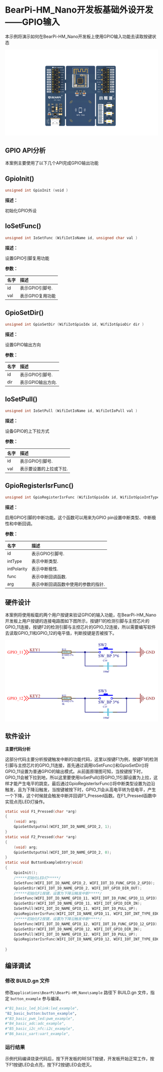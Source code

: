 # BearPi-HM_Nano开发板基础外设开发——GPIO输入
本示例将演示如何在BearPi-HM_Nano开发板上使用GPIO输入功能去读取按键状态

![BearPi-HM_Nano](../../../../../applications/BearPi/BearPi-HM_Nano/docs/figures/00_public/BearPi-HM_Nano.png)
## GPIO API分析
本案例主要使用了以下几个API完成GPIO输出功能
## GpioInit()
```c
unsigned int GpioInit (void )
```
 **描述：**

初始化GPIO外设
## IoSetFunc()
```c
unsigned int IoSetFunc (WifiIotIoName id, unsigned char val )
```
**描述：**

设置GPIO引脚复用功能

**参数：**

|名字|描述|
|:--|:------| 
| id | 表示GPIO引脚号.  |
| val | 表示GPIO复用功能 |

## GpioSetDir()
```c
unsigned int GpioSetDir (WifiIotGpioIdx id, WifiIotGpioDir dir )
```
**描述：**

设置GPIO输出方向

**参数：**

|名字|描述|
|:--|:------| 
| id | 表示GPIO引脚号.  |
| dir | 表示GPIO输出方向.  |


## IoSetPull()
```c
unsigned int IoSetPull (WifiIotIoName id, WifiIotIoPull val )
```
**描述：**

设备GPIO的上下拉方式

**参数：**

|名字|描述|
|:--|:------| 
| id | 表示GPIO引脚号.  |
| val | 表示要设置的上拉或下拉.  |


## GpioRegisterIsrFunc()
```c
unsigned int GpioRegisterIsrFunc (WifiIotGpioIdx id, WifiIotGpioIntType intType, WifiIotGpioIntPolarity intPolarity, GpioIsrCallbackFunc func, char * arg )
```
**描述：**

启用GPIO引脚的中断功能。这个函数可以用来为GPIO pin设置中断类型、中断极性和中断回调。

**参数：**

|名字|描述|
|:--|:------| 
| id | 表示GPIO引脚号.  |
| intType| 表示中断类型.  |
| intPolarity| 表示中断极性.  |
| func| 表示中断回调函数.  |
| arg| 表示中断回调函数中使用的参数的指针.  |


## 硬件设计
本案例将使用板载的两个用户按键来验证GPIO的输入功能，在BearPi-HM_Nano开发板上用户按键的连接电路图如下图所示，按键F1的检测引脚与主控芯片的GPIO_11连接，按键F2的检测引脚与主控芯片的GPIO_12连接，所以需要编写软件去读取GPIO_11和GPIO_12的电平值，判断按键是否被按下。

![](../../../../../applications/BearPi/BearPi-HM_Nano/docs/figures/B2_basic_button/按键电路.png "按键电路")

## 软件设计

**主要代码分析**

这部分代码主要分析按键触发中断的功能代码，这里以按键F1为例，按键F1的检测引脚与主控芯片的GPIO_11连接，首先通过调用IoSetFunc()和GpioSetDir()将GPIO_11设置为普通GPIO的输出模式。从前面原理图可知，当按键按下时，GPIO_11会被下拉到地，所以这里要使用IoSetPull()将GPIO_11引脚设置为上拉，这样才能产生电平的跳变。最后通过GpioRegisterIsrFunc()将中断类型设置为边沿触发，且为下降沿触发，当按键被按下时，GPIO_11会从高电平转为低电平，产生一个下降，这个时候就会触发中断并回调F1_Pressed函数。在F1_Pressed函数中实现点亮LED灯操作。
```c
static void F1_Pressed(char *arg)
{
    (void) arg;
    GpioSetOutputVal(WIFI_IOT_IO_NAME_GPIO_2, 1);
}
static void F2_Pressed(char *arg)
{
    (void) arg;
    GpioSetOutputVal(WIFI_IOT_IO_NAME_GPIO_2, 0);
}
static void ButtonExampleEntry(void)
{
    GpioInit();
    /*****初始化LED灯*****/
    IoSetFunc(WIFI_IOT_IO_NAME_GPIO_2, WIFI_IOT_IO_FUNC_GPIO_2_GPIO);
    GpioSetDir(WIFI_IOT_IO_NAME_GPIO_2, WIFI_IOT_GPIO_DIR_OUT);
    /*****初始化F1按键，设置为下降沿触发中断*****/
    IoSetFunc(WIFI_IOT_IO_NAME_GPIO_11, WIFI_IOT_IO_FUNC_GPIO_11_GPIO);
    GpioSetDir(WIFI_IOT_IO_NAME_GPIO_11, WIFI_IOT_GPIO_DIR_IN);
    IoSetPull(WIFI_IOT_IO_NAME_GPIO_11, WIFI_IOT_IO_PULL_UP);
    GpioRegisterIsrFunc(WIFI_IOT_IO_NAME_GPIO_11, WIFI_IOT_INT_TYPE_EDGE, WIFI_IOT_GPIO_EDGE_FALL_LEVEL_LOW,F1_Pressed, NULL);
    /*****初始化F2按键，设置为下降沿触发中断*****/
    IoSetFunc(WIFI_IOT_IO_NAME_GPIO_12, WIFI_IOT_IO_FUNC_GPIO_12_GPIO);
    GpioSetDir(WIFI_IOT_IO_NAME_GPIO_12, WIFI_IOT_GPIO_DIR_IN);
    IoSetPull(WIFI_IOT_IO_NAME_GPIO_12, WIFI_IOT_IO_PULL_UP);
    GpioRegisterIsrFunc(WIFI_IOT_IO_NAME_GPIO_12, WIFI_IOT_INT_TYPE_EDGE, WIFI_IOT_GPIO_EDGE_FALL_LEVEL_LOW,F2_Pressed, NULL);

}
```

## 编译调试

### 修改 BUILD.gn 文件


修改`applications\BearPi\BearPi-HM_Nano\sample` 路径下 BUILD.gn 文件，指定 `button_example` 参与编译。

```r
#"B1_basic_led_blink:led_example",
"B2_basic_button:button_example",
#"B3_basic_pwm_led:pwm_example",
#"B4_basic_adc:adc_example",
#"B5_basic_i2c_nfc:i2c_example",
#"B6_basic_uart:uart_example",
```   

    


### 运行结果<a name="section18115713118"></a>

示例代码编译烧录代码后，按下开发板的RESET按键，开发板开始正常工作，按下F1按键LED会点亮，按下F2按键LED会熄灭。


